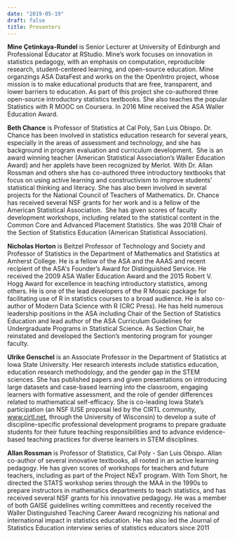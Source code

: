 ```yaml
---
date: "2019-05-19"
draft: false
title: Presenters
---
```


**Mine Çetinkaya-Rundel** is Senior Lecturer at University of Edinburgh and Professional Educator at RStudio. Mine’s work focuses on innovation in statistics pedagogy, with an emphasis on computation, reproducible research, student-centered learning, and open-source education. Mine organzings ASA DataFest and works on the the OpenIntro project, whose mission is to make educational products that are free, transparent, and lower barriers to education. As part of this project she co-authored three open-source introductory statistics textbooks. She also teaches the popular Statistics with R MOOC on Coursera. In 2016 Mine received the ASA Waller Education Award. 

**Beth Chance** is Professor of Statistics at Cal Poly, San Luis Obispo.
Dr. Chance has been involved in statistics education research for several years, especially in the areas of assessment and technology, and she has background in program evaluation and curriculum development.  She is an award winning teacher (American Statistical Association’s Waller Education Award) and her applets have been recognized by Merlot. With Dr. Allan Rossman and others she has co-authored three introductory textbooks that focus on using active learning and constructivism to improve students’ statistical thinking and literacy. She has also been involved in several projects for the National Council of Teachers of Mathematics. Dr. Chance has received several NSF grants for her work and is a fellow of the American Statistical Association.  She has given scores of faculty development workshops, including related to the statistical content in the Common Core and Advanced Placement Statistics. She was 2018 Chair of the Section of Statistics Education (American Statistical Association).

**Nicholas Horton** is Beitzel Professor of Technology and Society and Professor of Statistics in the Department of Mathematics and Statistics at Amherst College. He is a fellow of the ASA and the AAAS and recent recipient of the ASA's Founder’s Award for Distinguished Service.  He received the 2009 ASA Waller Education Award and the 2015 Robert V. Hogg Award for excellence in teaching introductory statistics, among others. He is one of the lead developers of the R Mosaic package for facilitating use of R in statistics courses to a broad audience. He is also co-author of Modern Data Science with R (CRC Press).  He has held numerous leadership positions in the ASA including Chair of the Section of Statistics Education and lead author of the ASA Curriculum Guidelines for Undergraduate Programs in Statistical Science.  As Section Chair, he reinstated and developed the Section’s mentoring program for younger faculty.

**Ulrike Genschel** is an Associate Professor in the Department of Statistics at Iowa State University. Her research interests include statistics education, education research methodology, and the gender gap in the STEM sciences. She has published papers and given presentations on introducing large datasets and case-based learning into the classroom, engaging learners with formative assessment, and the role of gender differences related to mathematical self-efficacy.  She is co-leading Iowa State’s participation (an NSF IUSE proposal led by the CIRTL community, www.cirtl.net, through the University of Wisconsin) to develop a suite of discipline-specific professional development programs to prepare graduate students for their future teaching responsibilities and to advance evidence-based teaching practices for diverse learners in STEM disciplines.

**Allan Rossman** is Professor of Statistics, Cal Poly - San Luis Obispo.  Allan co-author of several innovative textbooks, all rooted in an active learning pedagogy.  He has given scores of workshops for teachers and future teachers, including as part of the Project NExT program.  With Tom Short, he directed the STATS workshop series through the MAA in the 1990s to prepare instructors in mathematics departments to teach statistics, and has received several NSF grants for his innovative pedagogy. He was a member of both GAISE guidelines writing committees and recently received the Waller Distinguished Teaching Career Award recognizing his national and international impact in statistics education.  He has also led the Journal of Statistics Education interview series of statistics educators since 2011 
